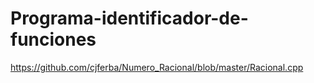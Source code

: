 # Programa-identificador-de-funciones

https://github.com/cjferba/Numero_Racional/blob/master/Racional.cpp
